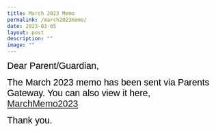 ```yaml
---
title: March 2023 Memo
permalink: /march2023memo/
date: 2023-03-05
layout: post
description: ""
image: ""
---
```

<span style="font-size:16.0pt;font-family:Arial;color:black">Dear Parent/Guardian,

<span style="font-size:16.0pt;font-family:Arial;color:black">The March 2023 memo has been sent via Parents Gateway.  You can also view it here, [MarchMemo2023](/files/Monthly%20Memo/Marchmemo2023.pdf)

<span style="font-size:16.0pt;font-family:Arial;color:black">Thank you.<br>
